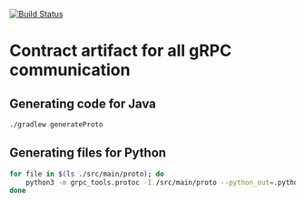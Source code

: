 [![Build Status](https://dev.azure.com/reddyhorcrux/iot-computing/_apis/build/status/reddy-s.contract?branchName=master)](https://dev.azure.com/reddyhorcrux/iot-computing/_build/latest?definitionId=13&branchName=master)
# Contract artifact for all gRPC communication

## Generating code for Java 
```bash
./gradlew generateProto
```

## Generating files for Python
```bash
for file in $(ls ./src/main/proto); do
    python3 -m grpc_tools.protoc -I./src/main/proto --python_out=.python --grpc_python_out=.python ./src/main/proto/${file};
done
```